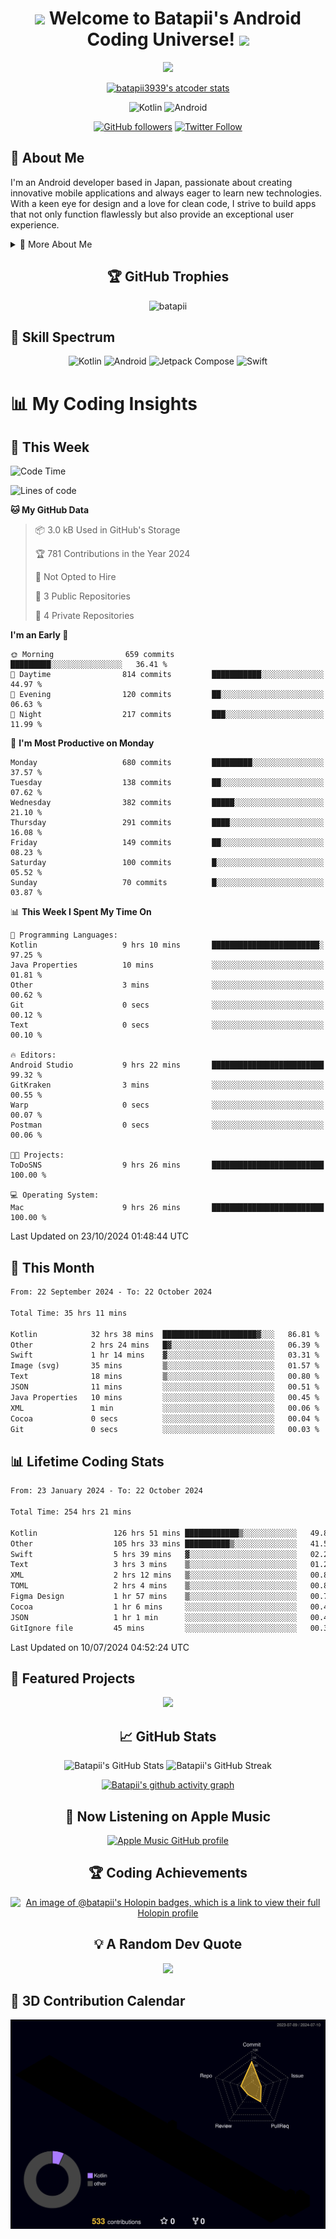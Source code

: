 <h1 align="center">
  <img src="https://media.giphy.com/media/hvRJCLFzcasrR4ia7z/giphy.gif" width="28">
  Welcome to Batapii's Android Coding Universe!
  <img src="https://media.giphy.com/media/hvRJCLFzcasrR4ia7z/giphy.gif" width="28">
</h1>

<p align="center">
  <img src="https://readme-typing-svg.herokuapp.com/?lines=Android+Developer+in+Japan;Always%20learning%20new%20things&font=Fira%20Code&center=true&width=440&height=45&color=f75c7e&vCenter=true&size=22">
</p>

<div align="center">

[![batapii3939's atcoder stats](https://atcoder-readme-stats.vercel.app/stats/batapii3939?theme=dark&show_history=5&width=450)](https://github.com/iwbc-mzk/atcoder-readme-stats)

![Kotlin](https://img.shields.io/badge/Kotlin-★☆☆☆☆☆☆☆☆☆-brightgreen)
![Android](https://img.shields.io/badge/Android-★☆☆☆☆☆☆☆☆☆-brightgreen)

  
[![GitHub followers](https://img.shields.io/github/followers/batapii?style=social)](https://github.com/batapii)
[![Twitter Follow](https://img.shields.io/twitter/follow/batapii?style=social)](https://twitter.com/batapii3939)

</div>

## 🚀 About Me
I'm an Android developer based in Japan, passionate about creating innovative mobile applications and always eager to learn new technologies. With a keen eye for design and a love for clean code, I strive to build apps that not only function flawlessly but also provide an exceptional user experience.

<details>
<summary>🌟 More About Me</summary>

- 🔭 I'm currently working on revolutionizing mobile productivity apps
- 🌱 I'm currently learning Kotlin Multiplatform and Jetpack Compose
- 👯 I'm looking to collaborate on open-source Android projects

</details>

<h2 align="center">🏆 GitHub Trophies</h2>
<p align="center">
  <img src="https://github-profile-trophy.vercel.app/?username=batapii&theme=nord&column=7&no-frame=true&no-bg=true&rank=SECRET,SSS,SS,S,AAA,AA,A,B,C,?" alt="batapii" />
</p>

## 🌈 Skill Spectrum

<div align="center">

![Kotlin](https://img.shields.io/badge/Kotlin-0095D5?style=for-the-badge&logo=kotlin&logoColor=white)
![Android](https://img.shields.io/badge/Android-3DDC84?style=for-the-badge&logo=android&logoColor=white)
![Jetpack Compose](https://img.shields.io/badge/Jetpack%20Compose-4285F4?style=for-the-badge&logo=jetpackcompose&logoColor=white)
![Swift](https://img.shields.io/badge/Swift-FA7343?style=for-the-badge&logo=swift&logoColor=white)

</div>


# 📊 My Coding Insights

## 📅 This Week
<!--START_SECTION:waka-week-->
![Code Time](http://img.shields.io/badge/Code%20Time-255%20hrs%2033%20mins-blue)

![Lines of code](https://img.shields.io/badge/From%20Hello%20World%20I%27ve%20Written-124.1%20thousand%20lines%20of%20code-blue)

**🐱 My GitHub Data** 

> 📦 3.0 kB Used in GitHub's Storage 
 > 
> 🏆 781 Contributions in the Year 2024
 > 
> 🚫 Not Opted to Hire
 > 
> 📜 3 Public Repositories 
 > 
> 🔑 4 Private Repositories 
 > 
**I'm an Early 🐤** 

```text
🌞 Morning                659 commits         █████████░░░░░░░░░░░░░░░░   36.41 % 
🌆 Daytime                814 commits         ███████████░░░░░░░░░░░░░░   44.97 % 
🌃 Evening                120 commits         ██░░░░░░░░░░░░░░░░░░░░░░░   06.63 % 
🌙 Night                  217 commits         ███░░░░░░░░░░░░░░░░░░░░░░   11.99 % 
```
📅 **I'm Most Productive on Monday** 

```text
Monday                   680 commits         █████████░░░░░░░░░░░░░░░░   37.57 % 
Tuesday                  138 commits         ██░░░░░░░░░░░░░░░░░░░░░░░   07.62 % 
Wednesday                382 commits         █████░░░░░░░░░░░░░░░░░░░░   21.10 % 
Thursday                 291 commits         ████░░░░░░░░░░░░░░░░░░░░░   16.08 % 
Friday                   149 commits         ██░░░░░░░░░░░░░░░░░░░░░░░   08.23 % 
Saturday                 100 commits         █░░░░░░░░░░░░░░░░░░░░░░░░   05.52 % 
Sunday                   70 commits          █░░░░░░░░░░░░░░░░░░░░░░░░   03.87 % 
```


📊 **This Week I Spent My Time On** 

```text
💬 Programming Languages: 
Kotlin                   9 hrs 10 mins       ████████████████████████░   97.25 % 
Java Properties          10 mins             ░░░░░░░░░░░░░░░░░░░░░░░░░   01.81 % 
Other                    3 mins              ░░░░░░░░░░░░░░░░░░░░░░░░░   00.62 % 
Git                      0 secs              ░░░░░░░░░░░░░░░░░░░░░░░░░   00.12 % 
Text                     0 secs              ░░░░░░░░░░░░░░░░░░░░░░░░░   00.10 % 

🔥 Editors: 
Android Studio           9 hrs 22 mins       █████████████████████████   99.32 % 
GitKraken                3 mins              ░░░░░░░░░░░░░░░░░░░░░░░░░   00.55 % 
Warp                     0 secs              ░░░░░░░░░░░░░░░░░░░░░░░░░   00.07 % 
Postman                  0 secs              ░░░░░░░░░░░░░░░░░░░░░░░░░   00.06 % 

🐱‍💻 Projects: 
ToDoSNS                  9 hrs 26 mins       █████████████████████████   100.00 % 

💻 Operating System: 
Mac                      9 hrs 26 mins       █████████████████████████   100.00 % 
```


 Last Updated on 23/10/2024 01:48:44 UTC
<!--END_SECTION:waka-week-->

## 📅 This Month
<!--START_SECTION:wakamonth-->

```txt
From: 22 September 2024 - To: 22 October 2024

Total Time: 35 hrs 11 mins

Kotlin            32 hrs 38 mins  █████████████████████▓░░░   86.81 %
Other             2 hrs 24 mins   █▓░░░░░░░░░░░░░░░░░░░░░░░   06.39 %
Swift             1 hr 14 mins    ▓░░░░░░░░░░░░░░░░░░░░░░░░   03.31 %
Image (svg)       35 mins         ▒░░░░░░░░░░░░░░░░░░░░░░░░   01.57 %
Text              18 mins         ▒░░░░░░░░░░░░░░░░░░░░░░░░   00.80 %
JSON              11 mins         ░░░░░░░░░░░░░░░░░░░░░░░░░   00.51 %
Java Properties   10 mins         ░░░░░░░░░░░░░░░░░░░░░░░░░   00.45 %
XML               1 min           ░░░░░░░░░░░░░░░░░░░░░░░░░   00.06 %
Cocoa             0 secs          ░░░░░░░░░░░░░░░░░░░░░░░░░   00.04 %
Git               0 secs          ░░░░░░░░░░░░░░░░░░░░░░░░░   00.03 %
```

<!--END_SECTION:wakamonth-->

## 📊 Lifetime Coding Stats

<!--START_SECTION:wakaalltime-->

```txt
From: 23 January 2024 - To: 22 October 2024

Total Time: 254 hrs 21 mins

Kotlin                 126 hrs 51 mins ████████████▒░░░░░░░░░░░░   49.87 %
Other                  105 hrs 33 mins ██████████▒░░░░░░░░░░░░░░   41.50 %
Swift                  5 hrs 39 mins   ▓░░░░░░░░░░░░░░░░░░░░░░░░   02.23 %
Text                   3 hrs 3 mins    ▒░░░░░░░░░░░░░░░░░░░░░░░░   01.20 %
XML                    2 hrs 12 mins   ▒░░░░░░░░░░░░░░░░░░░░░░░░   00.87 %
TOML                   2 hrs 4 mins    ▒░░░░░░░░░░░░░░░░░░░░░░░░   00.81 %
Figma Design           1 hr 57 mins    ▒░░░░░░░░░░░░░░░░░░░░░░░░   00.77 %
Cocoa                  1 hr 6 mins     ░░░░░░░░░░░░░░░░░░░░░░░░░   00.44 %
JSON                   1 hr 1 min      ░░░░░░░░░░░░░░░░░░░░░░░░░   00.40 %
GitIgnore file         45 mins         ░░░░░░░░░░░░░░░░░░░░░░░░░   00.30 %
```

<!--END_SECTION:wakaalltime-->

Last Updated on 10/07/2024 04:52:24 UTC

## 🌟 Featured Projects

<div align="center">
  <a href="https://github.com/batapii/ToDoSNS">
    <img src="https://github-readme-stats.vercel.app/api/pin/?username=batapii&repo=ToDoSNS&theme=radical" />
  </a>

## 📈 GitHub Stats

<div align="center">
  <img src="https://github-readme-stats.vercel.app/api?username=batapii&show_icons=true&theme=radical" alt="Batapii's GitHub Stats" />
  <img src="https://github-readme-streak-stats.herokuapp.com/?user=batapii&theme=radical" alt="Batapii's GitHub Streak" />
  
[![Batapii's github activity graph](https://github-readme-activity-graph.vercel.app/graph?username=batapii&theme=react-dark)](https://github.com/ashutosh00710/github-readme-activity-graph)
</div>

## 🎵 Now Listening on Apple Music

<div align="center">
  
[![Apple Music GitHub profile](https://music-profile.rayriffy.com/theme/dark.svg?uid=001005.6598667d2ffd4a10a4f429edd0ba24c4.1156)](https://github.com/rayriffy/apple-music-github-profile)

</div>


## 🏆 Coding Achievements

<div align="center">

[![An image of @batapii's Holopin badges, which is a link to view their full Holopin profile](https://holopin.me/batapii)](https://holopin.io/@batapii)

</div>

## 💡 A Random Dev Quote

<div align="center">

![](https://quotes-github-readme.vercel.app/api?type=horizontal&theme=radical)

</div>

</div>

## 🚀 3D Contribution Calendar

<div align="center">
  
![](./profile-3d-contrib/profile-night-rainbow.svg)

</div>
